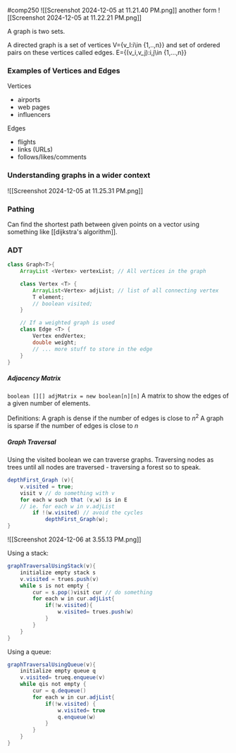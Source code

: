#comp250 
![[Screenshot 2024-12-05 at 11.21.40 PM.png]]
another form
![[Screenshot 2024-12-05 at 11.22.21 PM.png]]

A graph is two sets.

A directed graph is a set of vertices
V={v_I:i\in {1,..,n}}
and set of ordered pairs on these vertices called edges.
E={(v_i,v_j):i,j\in {1,...,n}}

### Examples of Vertices and Edges
Vertices
- airports
- web pages
- influencers

Edges
- flights
- links (URLs)
- follows/likes/comments

### Understanding graphs in a wider context
![[Screenshot 2024-12-05 at 11.25.31 PM.png]]

### Pathing
Can find the shortest path between given points on a vector using something like [[dijkstra's algorithm]]. 


### ADT
```java
class Graph<T>{
	ArrayList <Vertex> vertexList; // All vertices in the graph

	class Vertex <T> {
		ArrayList<Vertex> adjList; // list of all connecting vertex
		T element;
		// boolean visited;
	}

	// If a weighted graph is used
	class Edge <T> {
		Vertex endVertex;
		double weight;
		// ... more stuff to store in the edge
	}
}
```


##### Adjacency Matrix
`boolean [][] adjMatrix = new boolean[n][n]`
A matrix to show the edges of a given number of elements. 


Definitions:
A graph is dense if the number of edges is close to $n^2$
A graph is sparse if the number of edges is close to $n$

##### Graph Traversal
Using the visited boolean we can traverse graphs. Traversing nodes as trees until all  nodes are traversed - traversing a forest so to speak.
```java
depthFirst_Graph (v){
	v.visited = true;
	visit v // do something with v
	for each w such that (v,w) is in E
	// ie. for each w in v.adjList
		if !(w.visited) // avoid the cycles
			depthFirst_Graph(w);
}
```
![[Screenshot 2024-12-06 at 3.55.13 PM.png]]

Using a stack:
```java
graphTraversalUsingStack(v){
	initialize empty stack s
	v.visited = trues.push(v)
	while s is not empty {
		cur = s.pop()visit cur // do something 
		for each w in cur.adjList{
			if(!w.visited){
				w.visited= trues.push(w)
			}
		}
	}
}

```

Using a queue:
```java
graphTraversalUsingQueue(v){
	initialize empty queue q
	v.visited= trueq.enqueue(v)
	while qis not empty {
		cur = q.dequeue()
		for each w in cur.adjList{
			if(!w.visited) {
				w.visited= true           
				q.enqueue(w)
			}
		}
	}
}

```